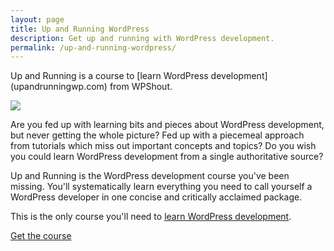 ```yaml
---
layout: page
title: Up and Running WordPress
description: Get up and running with WordPress development.
permalink: /up-and-running-wordpress/
---
```

<p class="intro" markdown="1">Up and Running is a course to [learn WordPress development](upandrunningwp.com) from WPShout.</p>

<div><img src="{{ "/assets/images/up-and-running.jpg" | relative_url }}" /></div>

Are you fed up with learning bits and pieces about WordPress development, but never getting the whole picture? Fed up with a piecemeal approach from tutorials which miss out important concepts and topics? Do you wish you could learn WordPress development from a single authoritative source?

Up and Running is the WordPress development course you've been missing. You'll systematically learn everything you need to call yourself a WordPress developer in one concise and critically acclaimed package.

This is the only course you'll need to <a href="http://upandrunningwp.com">learn WordPress development</a>.

<a href="http://upandrunningwp.com" class="button">Get the course</a>
